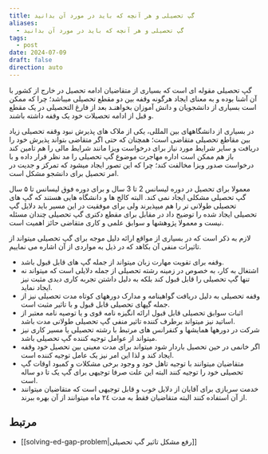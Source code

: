 ```yaml
---
title: گپ تحصیلی و هر آنچه که باید در مورد آن بدانید
aliases:
  - گپ تحصیلی و هر آنچه که باید در مورد آن بدانید
tags:
  - post
date: 2024-07-09
draft: false
direction: auto
---
```


گپ تحصیلی مقوله ای است که بسیاری از متقاضیان ادامه تحصیل در خارج از کشور با آن آشنا بوده و به معنای ایجاد هرگونه وقفه بین دو مقطع تحصیلی میباشد؛ چرا که ممکن است بسیاری از دانشجویان و دانش آموزان بخواهنـد بعد از فارغ التحصیلی در یک مقطع و قبل از ادامه تحصیلات خود یک وقفه داشته باشند.

در بسیاری از دانشگاههای بین المللی، یکی از ملاک های پذیرش نبود وقفه تحصیلی زیاد بین مقاطع تحصیلی متقاضی است؛ همچنان که حتی اگر متقاضی بتواند پذیرش خود را دریافت و سایر شرایط مورد نیاز برای درخواست ویزا مانند شرایط مالی را هم تامین کند باز هم ممکن است اداره مهاجرت موضوع گپ تحصیلی را مد نظر قرار داده و با درخواست صدور ویزا مخالفت کند؛ چرا که این تصور ایجاد میشود که تمرکز و جدیت در امر تحصیل برای دانشجو مشکل است. 

معمولا برای تحصیل در دوره لیسانس 2 تا 3 سال و برای دوره فوق لیسانس تا ۵ سال گپ تحصیلی مشکلی ایجاد نمی کند. البته کالج ها و دانشگاه هایی هستند که گپ های تحصیلی طولانی تر را هم میپذیرند ولی برای موفقیت در این مسیر باید دلایل گپ تحصیلی ایجاد شده را توضیح داد در مقابل برای مقطع دکتری گپ تحصیلی چندان مسئله نیست و معمولا پژوهشها و سوابق علمی و کاری متقاضی حائز اهمیت است.

لازم به ذکر است که در بسیاری از مواقع ارائه دلیل موجه برای گپ تحصیلی میتواند از تاثیرات منفی آن بکاهد که در ذیل به مواردی از آن اشاره می نماییم. 

- وقفه برای تقویت مهارت زبان میتواند از جمله گپ های قابل قبول باشد.
- اشتغال به کار، به خصوص در زمینه رشته تحصیلی از جمله دلایلی است که میتواند نه تنها گپ تحصیلی را قابل قبول کند بلکه به دلیل داشتن تجربه کاری دیدی مثبت نیز ایجاد نماید.
- وقفه تحصیلی به دلیل دریافت گواهینامه و مدارک دورههای کوتاه مدت تحصیلی نیز از جمله گپهای تحصیلی قابل قبول و با تاثیر مثبت است.
- اثبات سوابق تحصیلی قابل قبول ارائه انگیزه نامه قوی و یا توصیه نامه معتبر از اساتید نیز میتواند برطرف کننده تاثیر منفی گپ تحصیلی طولانی مدت باشد.
- شرکت در دورهها همایشها و کنفرانس های مرتبط با رشته تحصیلی یا مسیر کاری نیز میتواند از عوامل توجیه کننده گپ تحصیلی باشد.
- اگر خانمی در حین تحصیل باردار شود میتواند برای مدت معینی بین تحصیل خود وقفه ایجاد کند و لذا این امر نیز یک عامل توجیه کننده است.
- متقاضیان میتوانند با توجیه تاهل خود و وجود برخی مشکلات و کمبود اوقات گپ تحصیلی خود را توجیه کنند البته این علت صرفا توجیهی برای گپ یک تا دو ساله است. 
- خدمت سربازی برای آقایان از دلایل خوب و قابل توجیهی است که متقاضیان میتوانند از آن استفاده کنند البته متقاضيان فقط به مدت ٢٤ ماه میتوانند از آن بهره ببرند. 

## مرتبط

- [[solving-ed-gap-problem|رفع مشکل تاثیر گپ تحصیلی]]